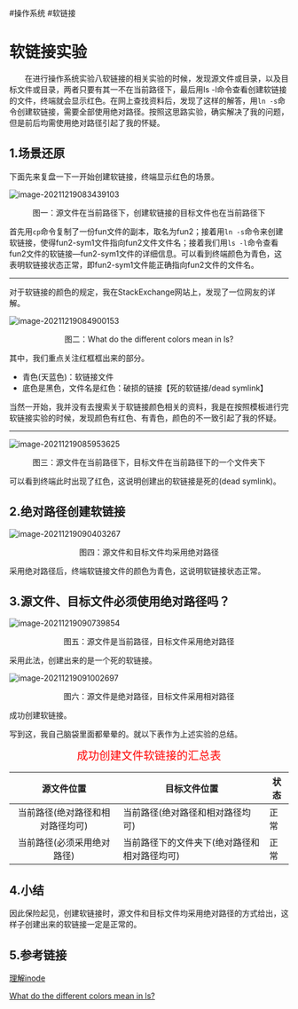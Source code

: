 #操作系统 #软链接

# 软链接实验

&emsp;&emsp;在进行操作系统实验八软链接的相关实验的时候，发现源文件或目录，以及目标文件或目录，两者只要有其一不在当前路径下，最后用ls -l命令查看创建软链接的文件，终端就会显示红色。在网上查找资料后，发现了这样的解答，用`ln -s`命令创建软链接，需要全部使用绝对路径。按照这思路实验，确实解决了我的问题，但是前后均需使用绝对路径引起了我的怀疑。

<!--more-->

## 1.场景还原

下面先来复盘一下一开始创建软链接，终端显示红色的场景。

![image-20211219083439103]( https://cdn.gujiakai.top/image/pic-go-typora02/img/202112190834181.png)

<div align="center">图一：源文件在当前路径下，创建软链接的目标文件也在当前路径下</div>

首先用`cp`命令复制了一份fun文件的副本，取名为fun2；接着用`ln -s`命令来创建软链接，使得fun2-sym1文件指向fun2文件文件名；接着我们用`ls -l`命令查看fun2文件的软链接—fun2-sym1文件的详细信息。可以看到终端颜色为青色，这表明软链接状态正常，即fun2-sym1文件能正确指向fun2文件的文件名。

***

对于软链接的颜色的规定，我在StackExchange网站上，发现了一位网友的详解。

![image-20211219084900153]( https://cdn.gujiakai.top/image/pic-go-typora02/img/202112190849208.png)

<div align="center">图二：What do the different colors mean in ls?</div>

其中，我们重点关注红框框出来的部分。

+ 青色(天蓝色)：软链接文件
+ 底色是黑色，文件名是红色：破损的链接【死的软链接/dead symlink】

当然一开始，我并没有去搜索关于软链接颜色相关的资料，我是在按照模板进行完软链接实验的时候，发现颜色有红色、有青色，颜色的不一致引起了我的怀疑。

***

![image-20211219085953625]( https://cdn.gujiakai.top/image/pic-go-typora02/img/202112190859695.png)

<div align="center">图三：源文件在当前路径下，目标文件在当前路径下的一个文件夹下</div>

可以看到终端此时出现了红色，这说明创建出的软链接是死的(dead symlink)。



## 2.绝对路径创建软链接

![image-20211219090403267]( https://cdn.gujiakai.top/image/pic-go-typora02/img/202112190904337.png)

<div align="center">图四：源文件和目标文件均采用绝对路径</div>

采用绝对路径后，终端软链接文件的颜色为青色，这说明软链接状态正常。



## 3.源文件、目标文件必须使用绝对路径吗？

![image-20211219090739854]( https://cdn.gujiakai.top/image/pic-go-typora02/img/202112190907929.png)

<div align="center">图五：源文件是当前路径，目标文件采用绝对路径</div>

采用此法，创建出来的是一个死的软链接。

![image-20211219091002697]( https://cdn.gujiakai.top/image/pic-go-typora02/img/202112190910771.png)

<div align="center">图六：源文件是绝对路径，目标文件采用相对路径</div>

成功创建软链接。

写到这，我自己脑袋里面都晕晕的。就以下表作为上述实验的总结。

<div align="center" style="color:red;font-size:20px;">成功创建文件软链接的汇总表</div>

|            源文件位置            | 目标文件位置                                 | 状态 |
| :------------------------------: | -------------------------------------------- | ---- |
| 当前路径(绝对路径和相对路径均可) | 当前路径(绝对路径和相对路径均可)             | 正常 |
|    当前路径(必须采用绝对路径)    | 当前路径下的文件夹下(绝对路径和相对路径均可) | 正常 |



## 4.小结

因此保险起见，创建软链接时，源文件和目标文件均采用绝对路径的方式给出，这样子创建出来的软链接一定是正常的。

## 5.参考链接

[理解inode](https://www.ruanyifeng.com/blog/2011/12/inode.html)

[What do the different colors mean in ls?](https://askubuntu.com/questions/17299/what-do-the-different-colors-mean-in-ls)
